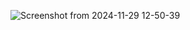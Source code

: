 
![Screenshot from 2024-11-29 12-50-39](https://github.com/user-attachments/assets/d5c9d486-9589-41ee-9976-2e56577669af)
